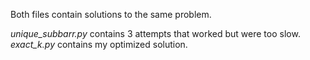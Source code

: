Both files contain solutions to the same problem. 

*unique_subbarr.py* contains 3 attempts that worked but were too slow. *exact_k.py*
contains my optimized solution.